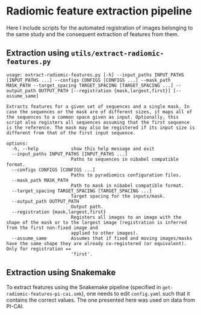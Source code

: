 # Radiomic feature extraction pipeline

Here I include scripts for the automated registration of images belonging to the same study and the consequent extraction of features from them.

## Extraction using `utils/extract-radiomic-features.py`

```
usage: extract-radiomic-features.py [-h] --input_paths INPUT_PATHS [INPUT_PATHS ...] --configs CONFIGS [CONFIGS ...] --mask_path MASK_PATH --target_spacing TARGET_SPACING [TARGET_SPACING ...] --output_path OUTPUT_PATH [--registration {mask,largest,first}] [--assume_same]

Extracts features for a given set of sequences and a single mask. In case the sequences or the mask are of different sizes, it maps all of the sequences to a common space given as input. Optionally, this script also registers all sequences assuming that the first sequence is the reference. The mask may also be registered if its input size is different from that of the first input sequence.

options:
  -h, --help            show this help message and exit
  --input_paths INPUT_PATHS [INPUT_PATHS ...]
                        Paths to sequences in nibabel compatible format.
  --configs CONFIGS [CONFIGS ...]
                        Paths to pyradiomics configuration files.
  --mask_path MASK_PATH
                        Path to mask in nibabel compatible format.
  --target_spacing TARGET_SPACING [TARGET_SPACING ...]
                        Target spacing for the inputs/mask.
  --output_path OUTPUT_PATH
                        Output path.
  --registration {mask,largest,first}
                        Registers all images to an image with the shape of the mask or to the largest image (registration is inferred from the first non-fixed image and
                        applied to other images).
  --assume_same         Assumes that if fixed and moving images/masks have the same shape they are already co-registered (or equivalent). Only for registration ==
                        'first'.
```

## Extraction using Snakemake

To extract features using the Snakemake pipeline (specified in `get-radiomic-features-pi-cai.smk`), one needs to edit `config.yaml` such that it contains the correct values. The one presented here was used on data from PI-CAI.